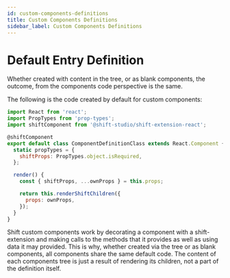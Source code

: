 ```yaml
---
id: custom-components-definitions
title: Custom Components Definitions
sidebar_label: Custom Components Definitions
---
```


# Default Entry Definition
Whether created with content in the tree, or as blank components, the outcome, from the components code perspective is the same.

The following is the code created by default for custom components:

```js
import React from 'react';
import PropTypes from 'prop-types';
import shiftComponent from '@shift-studio/shift-extension-react';

@shiftComponent
export default class ComponentDefinitionClass extends React.Component {
  static propTypes = {
    shiftProps: PropTypes.object.isRequired,
  };

  render() {
    const { shiftProps, ...ownProps } = this.props;

    return this.renderShiftChildren({
      props: ownProps,
    });
  }
}
```

Shift custom components work by decorating a component with a shift-extension and making calls to the methods that it provides as well as using data it may provided. This is why, whether created via the tree or as blank components, all components share the same default code. The content of each components tree is just a result of rendering its children, not a part of the definition itself.
